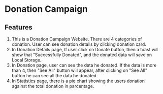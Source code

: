 # Donation Campaign

## Features

1. This is a Donation Campaign Website. There are 4 categories of donation. User can see donation details by clicking donation card.
2. In Donation Details page, If user click on Donate button, then a toast will show that "Successfully Donated", and the donated data will save on Local Storage.
3. In Donation page, user can see the data he donated. If the data is more than 4, then "See All" button will appear, after clicking on "See All" button he can see all the data he donated.
4. In Statistics page, there is a pie chart showing the users donation against the total donation in parcentage.
